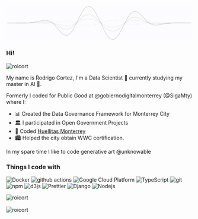 [![GIF](https://raw.githubusercontent.com/roicort/roicort/master/wave.gif)](https://roicort.github.io)

<h3>Hi!</h3> <p align="left"> <img src="https://komarev.com/ghpvc/?username=roicort&label=Profile%20views&color=0e75b6&style=flat" alt="roicort" /> </p>

My name is Rodrigo Cortez, I'm a Data Scientist 🧪 currently studying my master in AI 🤖.

Formerly I coded for Public Good at @gobiernodigitalmonterrey (@SigaMty) where I:

  * 📊 Created the Data Governance Framework for Monterrey City
  * 🏛️ I participated in Open Government Projects
  * 🐶 Coded [Huellitas Monterrey](https://huellitas.monterrey.gob.mx) 
  * 🏙️ Helped the city obtain WWC certification.

In my spare time I like to code generative art @unknowable 

<h3>Things I code with</h3>
<p>
  <img alt="Docker" src="https://img.shields.io/badge/-Docker-46a2f1?style=flat-square&logo=docker&logoColor=white" />
  <img alt="github actions" src="https://img.shields.io/badge/-Github_Actions-2088FF?style=flat-square&logo=github-actions&logoColor=white" />
  <img alt="Google Cloud Platform" src="https://img.shields.io/badge/-Google_Cloud_Platform-1a73e8?style=flat-square&logo=google-cloud&logoColor=white" />
  <img alt="TypeScript" src="https://img.shields.io/badge/-TypeScript-007ACC?style=flat-square&logo=typescript&logoColor=white" />
  <img alt="git" src="https://img.shields.io/badge/-Git-F05032?style=flat-square&logo=git&logoColor=white" />
  <img alt="npm" src="https://img.shields.io/badge/-NPM-CB3837?style=flat-square&logo=npm&logoColor=white" />
  <img alt="d3js" src="https://img.shields.io/badge/-D3.js-F9A03C?style=flat-square&logo=d3.js&logoColor=white" />
  <img alt="Prettier" src="https://img.shields.io/badge/-Prettier-F7B93E?style=flat-square&logo=prettier&logoColor=white" />
  <img alt="Django" src="https://img.shields.io/badge/-Django-13aa52?style=flat-square&logo=mongodb&logoColor=white" />
  <img alt="Nodejs" src="https://img.shields.io/badge/-Nodejs-43853d?style=flat-square&logo=Node.js&logoColor=white" />
</p>

<p>&nbsp;<img align="left" src="https://github-readme-stats.vercel.app/api?username=roicort&show_icons=true&locale=en" alt="roicort" /></p>
<p><img align="center" src="https://github-readme-stats.vercel.app/api/top-langs?username=roicort&show_icons=true&locale=en&layout=compact" alt="roicort" /></p>


